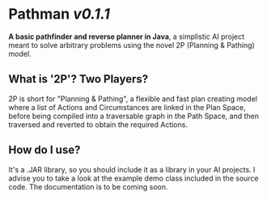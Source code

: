 # Pathman _v0.1.1_
**A basic pathfinder and reverse planner in Java**, a simplistic AI project meant to solve arbitrary problems using the novel 2P (Planning & Pathing) model.

## What is '2P'? Two Players?
2P is short for "Planning & Pathing", a flexible and fast plan creating model where a list of Actions and Circumstances are linked in the Plan Space, before being compiled into a traversable graph in the Path Space, and then traversed and reverted to obtain the required Actions.

## How do I use?
It's a .JAR library, so you should include it as a library in your AI projects. I advise you to take a look at the example demo class included in the source code. The documentation is to be coming soon.